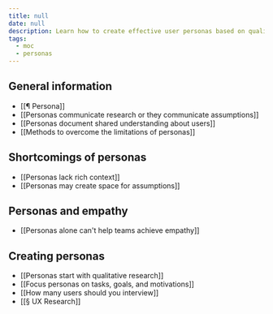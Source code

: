 ```yaml
---
title: null
date: null
description: Learn how to create effective user personas based on qualitative research to improve UX by focusing on user tasks, goals, and motivations while avoiding assumptions and lack of context.
tags:
  - moc
  - personas
---
```


## General information

-   [[¶ Persona]]
-   [[Personas communicate research or they communicate assumptions]]
-   [[Personas document shared understanding about users]]
-   [[Methods to overcome the limitations of personas]]

## Shortcomings of personas

-   [[Personas lack rich context]]
-   [[Personas may create space for assumptions]]

## Personas and empathy

-   [[Personas alone can't help teams achieve empathy]]

## Creating personas

-   [[Personas start with qualitative research]]
-   [[Focus personas on tasks, goals, and motivations]]
-   [[How many users should you interview]]
-   [[§ UX Research]]

